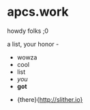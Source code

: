 # apcs.work

howdy folks ;0

a list, your honor -
- wowza
- cool
- list
- _you_
- __got__

+ {there}{http://slither.io}
